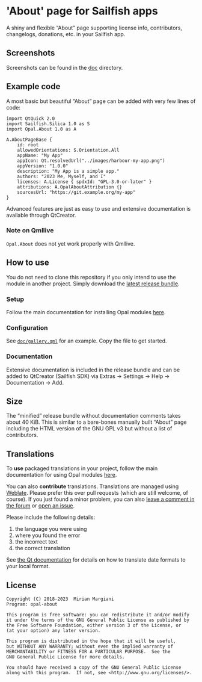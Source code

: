 <!--
SPDX-FileCopyrightText: 2020-2023 Mirian Margiani
SPDX-License-Identifier: GFDL-1.3-or-later
-->

# 'About' page for Sailfish apps

A shiny and flexible “About” page supporting license info, contributors,
changelogs, donations, etc. in your Sailfish app.

## Screenshots

Screenshots can be found in the [doc](doc/) directory.

## Example code

A most basic but beautiful “About” page can be added with very few lines of
code:

```{qml}
import QtQuick 2.0
import Sailfish.Silica 1.0 as S
import Opal.About 1.0 as A

A.AboutPageBase {
    id: root
    allowedOrientations: S.Orientation.All
    appName: "My App"
    appIcon: Qt.resolvedUrl("../images/harbour-my-app.png")
    appVersion: "1.0.0"
    description: "My App is a simple app."
    authors: "2023 Me, Myself, and I"
    licenses: A.License { spdxId: "GPL-3.0-or-later" }
    attributions: A.OpalAboutAttribution {}
    sourcesUrl: "https://git.example.org/my-app"
}
```

Advanced features are just as easy to use and extensive documentation is
available through QtCreator.

### Note on Qmllive

`Opal.About` does not yet work properly with Qmllive.

## How to use

You do not need to clone this repository if you only intend to use the module in
another project. Simply download the
[latest release bundle](https://github.com/Pretty-SFOS/opal-about/releases/latest).

### Setup

Follow the main documentation for installing Opal modules
[here](https://github.com/Pretty-SFOS/opal/blob/main/README.md#using-opal).

### Configuration

See [`doc/gallery.qml`](doc/gallery.qml) for an example. Copy the file to get
started.

### Documentation

Extensive documentation is included in the release bundle and can be added to
QtCreator (Sailfish SDK) via Extras → Settings → Help → Documentation → Add.

## Size

The “minified” release bundle without documentation comments takes about 40 KiB.
This is similar to a bare-bones manually built “About” page including the HTML
version of the GNU GPL v3 but without a list of contributors.

## Translations

To **use** packaged translations in your project, follow the main documentation for
using Opal modules [here](https://github.com/Pretty-SFOS/opal#using-opal).

You can also **contribute** translations. Translations are managed using
[Weblate](https://hosted.weblate.org/projects/opal/opal-about).
Please prefer this over pull requests (which are still welcome, of course).
If you just found a minor problem, you can also
[leave a comment in the forum](https://forum.sailfishos.org/t/opal-qml-components-for-app-development/15801)
or [open an issue](https://github.com/Pretty-SFOS/opal-about/issues/new).

Please include the following details:

1. the language you were using
2. where you found the error
3. the incorrect text
4. the correct translation

See [the Qt documentation](https://doc.qt.io/qt-5/qml-qtqml-date.html#details) for
details on how to translate date formats to your local format.

## License

    Copyright (C) 2018-2023  Mirian Margiani
    Program: opal-about

    This program is free software: you can redistribute it and/or modify
    it under the terms of the GNU General Public License as published by
    the Free Software Foundation, either version 3 of the License, or
    (at your option) any later version.

    This program is distributed in the hope that it will be useful,
    but WITHOUT ANY WARRANTY; without even the implied warranty of
    MERCHANTABILITY or FITNESS FOR A PARTICULAR PURPOSE.  See the
    GNU General Public License for more details.

    You should have received a copy of the GNU General Public License
    along with this program.  If not, see <http://www.gnu.org/licenses/>.
